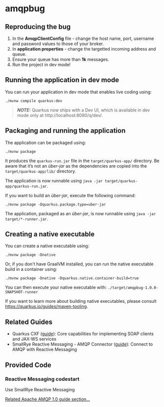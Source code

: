# amqpbug

## Reproducing the bug

1. In the **AmqpClientConfig** file - change the host name, port, username and password values to those of your broker.
2. In **application properties** - change the targetted incoming address and queue.
3. Ensure your queue has more than **1k** messages.
4. Run the project in dev mode!


## Running the application in dev mode

You can run your application in dev mode that enables live coding using:
```shell script
./mvnw compile quarkus:dev
```

> **_NOTE:_**  Quarkus now ships with a Dev UI, which is available in dev mode only at http://localhost:8080/q/dev/.

## Packaging and running the application

The application can be packaged using:
```shell script
./mvnw package
```
It produces the `quarkus-run.jar` file in the `target/quarkus-app/` directory.
Be aware that it’s not an _über-jar_ as the dependencies are copied into the `target/quarkus-app/lib/` directory.

The application is now runnable using `java -jar target/quarkus-app/quarkus-run.jar`.

If you want to build an _über-jar_, execute the following command:
```shell script
./mvnw package -Dquarkus.package.type=uber-jar
```

The application, packaged as an _über-jar_, is now runnable using `java -jar target/*-runner.jar`.

## Creating a native executable

You can create a native executable using: 
```shell script
./mvnw package -Dnative
```

Or, if you don't have GraalVM installed, you can run the native executable build in a container using: 
```shell script
./mvnw package -Dnative -Dquarkus.native.container-build=true
```

You can then execute your native executable with: `./target/amqpbug-1.0.0-SNAPSHOT-runner`

If you want to learn more about building native executables, please consult https://quarkus.io/guides/maven-tooling.

## Related Guides

- Quarkus CXF ([guide](https://quarkiverse.github.io/quarkiverse-docs/quarkus-cxf/dev/reference/extensions/quarkus-cxf.html)): Core capabilities for implementing SOAP clients and JAX-WS services
- SmallRye Reactive Messaging - AMQP Connector ([guide](https://quarkus.io/guides/amqp)): Connect to AMQP with Reactive Messaging

## Provided Code

### Reactive Messaging codestart

Use SmallRye Reactive Messaging

[Related Apache AMQP 1.0 guide section...](https://quarkus.io/guides/amqp)

